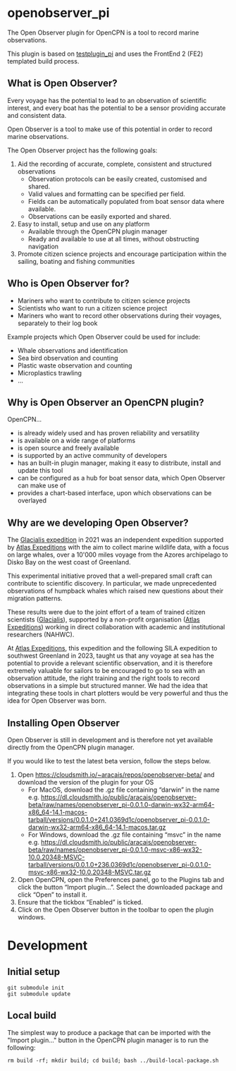 # openobserver_pi

The Open Observer plugin for OpenCPN is a tool to record marine observations.

This plugin is based on [testplugin_pi](https://github.com/jongough/testplugin_pi) and uses the FrontEnd 2 (FE2) templated build process.

## What is Open Observer?

Every voyage has the potential to lead to an observation of scientific interest, and every boat has the potential to be a sensor providing accurate and consistent data.

Open Observer is a tool to make use of this potential in order to record marine observations.

The Open Observer project has the following goals:

1. Aid the recording of accurate, complete, consistent and structured observations
   - Observation protocols can be easily created, customised and shared.
   - Valid values and formatting can be specified per field.
   - Fields can be automatically populated from boat sensor data where available.
   - Observations can be easily exported and shared.
2. Easy to install, setup and use on any platform
   - Available through the OpenCPN plugin manager
   - Ready and available to use at all times, without obstructing navigation
3. Promote citizen science projects and encourage participation within the sailing, boating and fishing communities

## Who is Open Observer for?

- Mariners who want to contribute to citizen science projects
- Scientists who want to run a citizen science project
- Mariners who want to record other observations during their voyages, separately to their log book

Example projects which Open Observer could be used for include:

- Whale observations and identification
- Sea bird observation and counting
- Plastic waste observation and counting
- Microplastics trawling
- ...

## Why is Open Observer an OpenCPN plugin?

OpenCPN...

- is already widely used and has proven reliability and versatility
- is available on a wide range of platforms
- is open source and freely available
- is supported by an active community of developers
- has an built-in plugin manager, making it easy to distribute, install and update this tool
- can be configured as a hub for boat sensor data, which Open Observer can make use of
- provides a chart-based interface, upon which observations can be overlayed

## Why are we developing Open Observer?

The [Glacialis expedition](https://atlasexpeditions.org/glacialis/) in 2021 was an independent expedition supported by [Atlas Expeditions](https://atlasexpeditions.org) with the aim to collect marine wildlife data, with a focus on large whales, over a 10'000 miles voyage from the Azores archipelago to Disko Bay on the west coast of Greenland.

This experimental initiative proved that a well-prepared small craft can contribute to scientific discovery. In particular, we made unprecedented observations of humpback whales which raised new questions about their migration patterns. 

These results were due to the joint effort of a team of trained citizen scientists ([Glacialis](https://atlasexpeditions.org/glacialis/)), supported by a non-profit organisation ([Atlas Expeditions](https://atlasexpeditions.org)) working in direct collaboration with academic and institutional researchers (NAHWC).

At [Atlas Expeditions](https://atlasexpeditions.org), this expedition and the following SILA expedition to southwest Greenland in 2023, taught us that any voyage at sea has the potential to provide a relevant scientific observation, and it is therefore extremely valuable for sailors to be encouraged to go to sea with an observation attitude, the right training and the right tools to record observations in a simple but structured manner. We had the idea that integrating these tools in chart plotters would be very powerful and thus the idea for Open Observer was born.

## Installing Open Observer

Open Observer is still in development and is therefore not yet available directly from the OpenCPN plugin manager. 

If you would like to test the latest beta version, follow the steps below.

1. Open https://cloudsmith.io/~aracais/repos/openobserver-beta/ and download the version of the plugin for your OS
    - For MacOS, download the .gz file containing “darwin” in the name e.g. https://dl.cloudsmith.io/public/aracais/openobserver-beta/raw/names/openobserver_pi-0.0.1.0-darwin-wx32-arm64-x86_64-14.1-macos-tarball/versions/0.0.1.0+241.0369d1c/openobserver_pi-0.0.1.0-darwin-wx32-arm64-x86_64-14.1-macos.tar.gz
    - For Windows, download the .gz file containing “msvc” in the name e.g. https://dl.cloudsmith.io/public/aracais/openobserver-beta/raw/names/openobserver_pi-0.0.1.0-msvc-x86-wx32-10.0.20348-MSVC-tarball/versions/0.0.1.0+236.0369d1c/openobserver_pi-0.0.1.0-msvc-x86-wx32-10.0.20348-MSVC.tar.gz
2. Open OpenCPN, open the Preferences panel, go to the Plugins tab and click the button “Import plugin…”. Select the downloaded package and click “Open” to install it.
3. Ensure that the tickbox “Enabled” is ticked.
4. Click on the Open Observer button in the toolbar to open the plugin windows. 

# Development

## Initial setup
```
git submodule init  
git submodule update
```

## Local build

The simplest way to produce a package that can be imported with the "Import plugin..." button in the OpenCPN plugin manager is to run the following:

```
rm build -rf; mkdir build; cd build; bash ../build-local-package.sh
```
